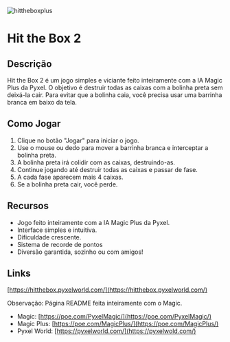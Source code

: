 ![hittheboxplus](https://github.com/pyxelworld/hitthebox/assets/134378477/7d6a11ac-327b-49c4-8fed-16942920e37c)
# Hit the Box 2

## Descrição

Hit the Box 2 é um jogo simples e viciante feito inteiramente com a IA Magic Plus da Pyxel. O objetivo é destruir todas as caixas com a bolinha preta sem deixá-la cair. Para evitar que a bolinha caia, você precisa usar uma barrinha branca em baixo da tela.

## Como Jogar

1. Clique no botão "Jogar" para iniciar o jogo.
2. Use o mouse ou dedo para mover a barrinha branca e interceptar a bolinha preta.
3. A bolinha preta irá colidir com as caixas, destruindo-as.
4. Continue jogando até destruir todas as caixas e passar de fase.
5. A cada fase aparecem mais 4 caixas.
6. Se a bolinha preta cair, você perde.

## Recursos

* Jogo feito inteiramente com a IA Magic Plus da Pyxel.
* Interface simples e intuitiva.
* Dificuldade crescente.
* Sistema de recorde de pontos
* Diversão garantida, sozinho ou com amigos!

## Links

[https://hitthebox.pyxelworld.com/](https://hitthebox.pyxelworld.com/)

Observação: Página README feita inteiramente com o Magic.
* Magic: [https://poe.com/PyxelMagic/](https://poe.com/PyxelMagic/)
* Magic Plus: [https://poe.com/MagicPlus/](https://poe.com/MagicPlus/)
* Pyxel World: [https://pyxelworld.com/](https://pyxelwold.com/)

